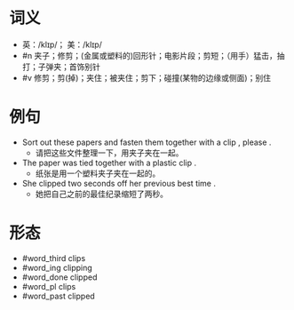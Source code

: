 # 词义
- 英：/klɪp/； 美：/klɪp/
- #n 夹子；修剪；(金属或塑料的)回形针；电影片段；剪短；（用手）猛击，抽打；子弹夹；首饰别针
- #v 修剪；剪(掉)；夹住；被夹住；剪下；碰撞(某物的边缘或侧面)；别住
# 例句
- Sort out these papers and fasten them together with a clip , please .
	- 请把这些文件整理一下，用夹子夹在一起。
- The paper was tied together with a plastic clip .
	- 纸张是用一个塑料夹子夹在一起的。
- She clipped two seconds off her previous best time .
	- 她把自己之前的最佳纪录缩短了两秒。
# 形态
- #word_third clips
- #word_ing clipping
- #word_done clipped
- #word_pl clips
- #word_past clipped
